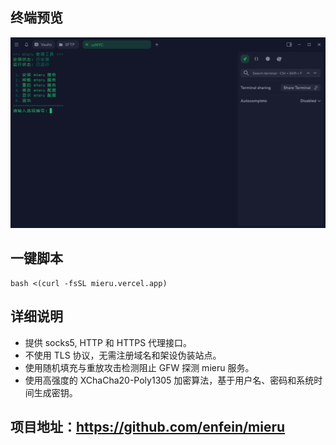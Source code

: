 ## 终端预览

![preview](image.png)


## 一键脚本
```
bash <(curl -fsSL mieru.vercel.app)
```
## 详细说明
- 提供 socks5, HTTP 和 HTTPS 代理接口。
- 不使用 TLS 协议，无需注册域名和架设伪装站点。
- 使用随机填充与重放攻击检测阻止 GFW 探测 mieru 服务。
- 使用高强度的 XChaCha20-Poly1305 加密算法，基于用户名、密码和系统时间生成密钥。

## 项目地址：https://github.com/enfein/mieru
